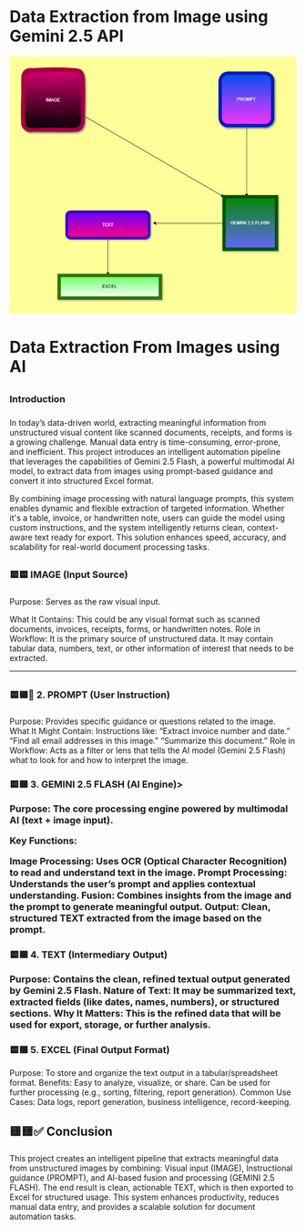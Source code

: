 # Data Extraction from Image using Gemini 2.5 API

![Data Extraction](Static/Data_extract.png)

<h1>Data Extraction From Images using AI</h1>

## <h3>Introduction<h3>

<p>In today’s data-driven world, extracting meaningful information from unstructured visual content like scanned documents, receipts, and forms is a growing challenge. Manual data entry is time-consuming, error-prone, and inefficient. This project introduces an intelligent automation pipeline that leverages the capabilities of Gemini 2.5 Flash, a powerful multimodal AI model, to extract data from images using prompt-based guidance and convert it into structured Excel format.

By combining image processing with natural language prompts, this system enables dynamic and flexible extraction of targeted information. Whether it's a table, invoice, or handwritten note, users can guide the model using custom instructions, and the system intelligently returns clean, context-aware text ready for export. This solution enhances speed, accuracy, and scalability for real-world document processing tasks.<p>

## <h3>🟨🟨 IMAGE (Input Source)<h3>

<p>
   Purpose: Serves as the raw visual input.

What It Contains: This could be any visual format such as scanned documents, invoices, receipts, forms, or handwritten notes.
Role in Workflow: It is the primary source of unstructured data. It may contain tabular data, numbers, text, or other information of interest that needs to be extracted.<p>

---

## <h3>🟨🟦🔷 2. PROMPT (User Instruction)<h3>

<p>
Purpose: Provides specific guidance or questions related to the image.
What It Might Contain: Instructions like:
“Extract invoice number and date.”
“Find all email addresses in this image.”
“Summarize this document.”
Role in Workflow: Acts as a filter or lens that tells the AI model (Gemini 2.5 Flash) what to look for and how to interpret the image.<p>

<h3>🟨🟩 3. GEMINI 2.5 FLASH (AI Engine)>

Purpose: The core processing engine powered by multimodal AI (text + image input).

Key Functions:

Image Processing: Uses OCR (Optical Character Recognition) to read and understand text in the image.
Prompt Processing: Understands the user’s prompt and applies contextual understanding.
Fusion: Combines insights from the image and the prompt to generate meaningful output.
Output: Clean, structured TEXT extracted from the image based on the prompt.

<h3>🟨🟪 4. TEXT (Intermediary Output)
<p>Purpose: Contains the clean, refined textual output generated by Gemini 2.5 Flash.
Nature of Text:
It may be summarized text, extracted fields (like dates, names, numbers), or structured sections.
Why It Matters: This is the refined data that will be used for export, storage, or further analysis.</p>

<h3>

<h3> 🟨🟩 5. EXCEL (Final Output Format)</h3>

<p>Purpose: To store and organize the text output in a tabular/spreadsheet format.
Benefits:
Easy to analyze, visualize, or share.
Can be used for further processing (e.g., sorting, filtering, report generation).
Common Use Cases: Data logs, report generation, business intelligence, record-keeping.</p>

<h2>🟨🟨✅ Conclusion </h2>

<p>
This project creates an intelligent pipeline that extracts meaningful data from unstructured images by combining:
Visual input (IMAGE),
Instructional guidance (PROMPT),
and AI-based fusion and processing (GEMINI 2.5 FLASH).
The end result is clean, actionable TEXT, which is then exported to Excel for structured usage.
This system enhances productivity, reduces manual data entry, and provides a scalable solution for document automation tasks.<p>
